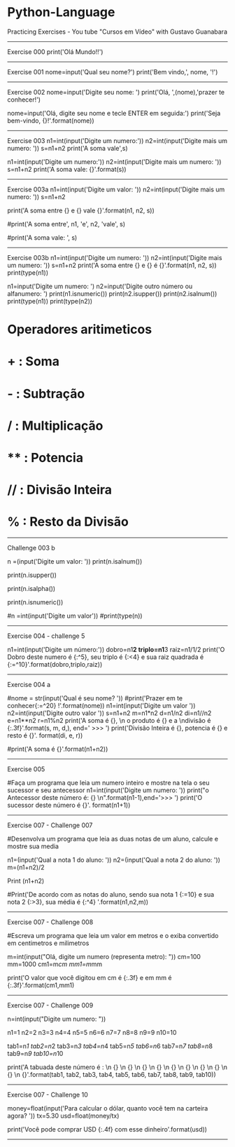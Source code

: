 # Python-Language

Practicing Exercises - You tube "Cursos em Vídeo" with Gustavo Guanabara
_______________________
Exercise 000
print('Olá Mundo!!')

_______________________

Exercise 001
nome=input('Qual seu nome?')
print('Bem vindo,', nome, '!')

_______________________

Exercise 002
nome=input('Digite seu nome: ')
print('Olá, ',(nome),'prazer te conhecer!')

nome=input('Olá, digite seu nome e tecle ENTER em seguida:')
print('Seja bem-vindo, {}!'.format(nome))

__________________________

Exercise 003
n1=int(input('Digite um numero:'))
n2=int(input('Digite mais um numero: '))
s=n1+n2
print('A soma vale',s)

n1=int(input('Digite um numero:'))
n2=int(input('Digite mais um numero: '))
s=n1+n2
print('A soma vale: {}'.format(s))

__________________________

Exercise 003a
n1=int(input('Digite um valor: '))
n2=int(input('Digite mais um numero: '))
s=n1+n2

print('A soma entre {} e {} vale {}'.format(n1, n2, s))

#print('A soma entre', n1, 'e', n2, 'vale', s)

#print('A soma vale: ', s)

___________________________

Exercise 003b
n1=int(input('Digite um numero: '))
n2=int(input('Digite mais um numero: '))
s=n1+n2
print('A soma entre {} e {} é {}'.format(n1, n2, s))
print(type(n1))

n1=input('Digite um numero: ')
n2=input('Digite outro número ou alfanumero: ')
print(n1.isnumeric())
print(n2.isupper())
print(n2.isalnum())
print(type(n1))
print(type(n2))

# Operadores aritimeticos
# + : Soma
# - : Subtração
# / : Multiplicação
# ** : Potencia
# // : Divisão Inteira
# % : Resto da Divisão

_______________________

Challenge 003 b

n =(input('Digite um valor: '))
print(n.isalnum())

print(n.isupper())

print(n.isalpha())

print(n.isnumeric())


#n =int(input('Digite um valor'))
#print(type(n))

____________________

Exercise 004 - challenge 5

n1=int(input('Digite um número:'))
dobro=n1**2
triplo=n1**3
raiz=n1/1/2
print('O Dobro deste numero é {:^5}, seu triplo é {:<4} e sua raiz quadrada é {:=^10}'.format(dobro,triplo,raiz))

____________________

Exercise 004 a

#nome = str(input('Qual é seu nome? '))
#print('Prazer em te conhecer{:=^20} !'.format(nome))
n1=int(input('Digite um valor  '))
n2=int(input('Digite outro valor  '))
s=n1+n2
m=n1*n2
d=n1/n2
di=n1//n2
e=n1**n2
r=n1%n2
print('A soma é {}, \n o produto é {} e a \ndivisão é {:.3f}'.format(s, m, d,), end=' >>> ')
print('Divisão Inteira é {}, potencia é {} e resto é {}'. format(di, e, r))


#print('A soma é {}'.format(n1+n2))

____________________

Exercise 005

#Faça um programa que leia um numero inteiro e mostre na tela o seu sucessor e seu antecessor
n1=int(input('Digite um numero:  '))
print("o Antecessor deste número é: {} \n".format(n1-1),end='>>> ')
print('O sucessor deste número é {}'. format(n1+1))

___________________

Exercise 007 - Challenge 007

#Desenvolva um programa que leia as duas notas de um aluno, calcule e mostre sua media

n1=(input('Qual a nota 1 do aluno: '))
n2=(input('Qual a nota 2 do aluno: '))
m=(n1+n2)/2

Print (n1+n2)

#Print('De acordo com as notas do aluno, sendo sua nota 1 {:=10} e sua nota 2 {:>3}, sua média é {:^4} '.format(n1,n2,m))

__________________
Exercise 007 - Challenge 008

#Escreva um programa que leia um valor em metros e o exiba convertido em centimetros e milimetros

m=int(input("Olá, digite um numero (representa metro):  "))
cm=100
mm=1000
cm1=m*cm
mm1=m*mm

print('O valor que você digitou em cm é {:.3f} e em mm é {:.3f}'.format(cm1,mm1)

__________________

Exercise 007 - Challenge 009

n=int(input("Digite um numero:  "))

n1=1
n2=2
n3=3
n4=4
n5=5
n6=6
n7=7
n8=8
n9=9
n10=10

tab1=n*1
tab2=n*2
tab3=n*3
tab4=n*4
tab5=n*5
tab6=n*6
tab7=n*7
tab8=n*8
tab9=n*9
tab10=n*10

print('A tabuada deste número é : \n {} \n {} \n {} \n {} \n {} \n {} \n {} \n {} \n {} \n {}'.format(tab1, tab2, tab3, tab4, tab5, tab6, tab7, tab8, tab9, tab10))

___________________

Exercise 007 - Challenge 10

money=float(input('Para calcular o dólar, quanto você tem na carteira agora? '))
tx=5.30
usd=float(money/tx)

print('Você pode comprar USD {:.4f} com esse dinheiro'.format(usd))

________________




